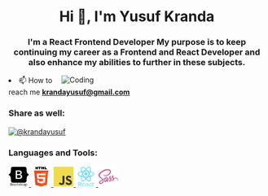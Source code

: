 <h1 align="center">Hi 👋, I'm Yusuf Kranda</h1>
<h3 align="center">I'm a React Frontend Developer My purpose is to keep continuing my career as a Frontend and React Developer and also enhance my abilities to further in these subjects.</h3>
<img align="right" alt="Coding" width="400" src=https://cdn.dribbble.com/users/1876781/screenshots/6169542/media/fd41dabc5ba0135194498ab47adaed95.gif

- 📫 How to reach me **krandayusuf@gmail.com**

<h3 align="left">Share as well:</h3>
<p align="left">
<a href="https://medium.com/@krandayusuf" target="blank"><a href="[https://medium.com/@krandayusuf](https://www.linkedin.com/in/krandayusuf/)" target="blank">  <img align="center" src="https://raw.githubusercontent.com/rahuldkjain/github-profile-readme-generator/master/src/images/icons/Social/medium.svg" alt="@krandayusuf" height="30" width="40" /></a>
</p>

<h3 align="left">Languages and Tools:</h3>
<p align="left"> <a href="https://getbootstrap.com" target="_blank" rel="noreferrer"> <img src="https://raw.githubusercontent.com/devicons/devicon/master/icons/bootstrap/bootstrap-plain-wordmark.svg" alt="bootstrap" width="40" height="40"/> </a> <a href="https://www.w3.org/html/" target="_blank" rel="noreferrer"> <img src="https://raw.githubusercontent.com/devicons/devicon/master/icons/html5/html5-original-wordmark.svg" alt="html5" width="40" height="40"/> </a> <a href="https://developer.mozilla.org/en-US/docs/Web/JavaScript" target="_blank" rel="noreferrer"> <img src="https://raw.githubusercontent.com/devicons/devicon/master/icons/javascript/javascript-original.svg" alt="javascript" width="40" height="40"/> </a> <a href="https://reactjs.org/" target="_blank" rel="noreferrer"> <img src="https://raw.githubusercontent.com/devicons/devicon/master/icons/react/react-original-wordmark.svg" alt="react" width="40" height="40"/> </a> <a href="https://sass-lang.com" target="_blank" rel="noreferrer"> <img src="https://raw.githubusercontent.com/devicons/devicon/master/icons/sass/sass-original.svg" alt="sass" width="40" height="40"/> </a> </p>

